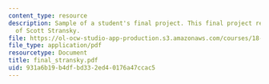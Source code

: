 ```yaml
---
content_type: resource
description: Sample of a student's final project. This final project report courtesy
  of Scott Stransky.
file: https://ol-ocw-studio-app-production.s3.amazonaws.com/courses/18-413-error-correcting-codes-laboratory-spring-2004/931a6b19b4dfbd332ed40176a47ccac5_final_stransky.pdf
file_type: application/pdf
resourcetype: Document
title: final_stransky.pdf
uid: 931a6b19-b4df-bd33-2ed4-0176a47ccac5
---
```

